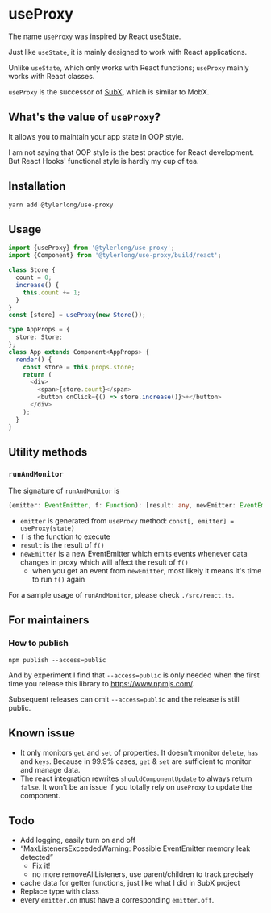# useProxy

The name `useProxy` was inspired by React [useState](https://reactjs.org/docs/hooks-state.html).

Just like `useState`, it is mainly designed to work with React applications. 

Unlike `useState`, which only works with React functions; `useProxy` mainly works with React classes.

`useProxy` is the successor of [SubX](https://github.com/tylerlong/subx), which is similar to MobX.


## What's the value of `useProxy`?

It allows you to maintain your app state in OOP style. 

I am not saying that OOP style is the best practice for React development. 
But React Hooks' functional style is hardly my cup of tea.


## Installation

```
yarn add @tylerlong/use-proxy
```


## Usage

```ts
import {useProxy} from '@tylerlong/use-proxy';
import {Component} from '@tylerlong/use-proxy/build/react';

class Store {
  count = 0;
  increase() {
    this.count += 1;
  }
}
const [store] = useProxy(new Store());

type AppProps = {
  store: Store;
};
class App extends Component<AppProps> {
  render() {
    const store = this.props.store;
    return (
      <div>
        <span>{store.count}</span>
        <button onClick={() => store.increase()}>+</button>
      </div>
    );
  }
}
```

## Utility methods

### `runAndMonitor`

The signature of `runAndMonitor` is

```ts
(emitter: EventEmitter, f: Function): [result: any, newEmitter: EventEmitter]
```

- `emitter` is generated from `useProxy` method: `const[, emitter] = useProxy(state)`
- `f` is the function to execute
- `result` is the result of `f()`
- `newEmitter` is a new EventEmitter which emits events whenever data changes in proxy which will affect the result of `f()`
  - when you get an event from `newEmitter`, most likely it means it's time to run `f()` again

For a sample usage of `runAndMonitor`, please check `./src/react.ts`.


## For maintainers

### How to publish

```
npm publish --access=public
```

And by experiment I find that `--access=public` is only needed when the first time you release this library to https://www.npmjs.com/.

Subsequent releases can omit `--access=public` and the release is still public.


## Known issue

- It only monitors `get` and `set` of properties. It doesn't monitor `delete`, `has` and `keys`. Because in 99.9% cases, `get` & `set` are sufficient to monitor and manage data.
- The react integration rewrites `shouldComponentUpdate` to always return `false`. It won't be an issue if you totally rely on `useProxy` to update the component.



## Todo

- Add logging, easily turn on and off
- “MaxListenersExceededWarning: Possible EventEmitter memory leak detected”
  - Fix it!
  - no more removeAllListeners, use parent/children to track precisely
- cache data for getter functions, just like what I did in SubX project
- Replace type with class
- every `emitter.on` must have a corresponding `emitter.off`.
